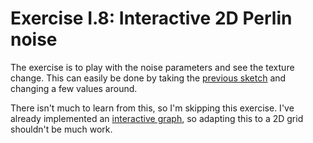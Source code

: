 # Exercise I.8: Interactive 2D Perlin noise

The exercise is to play with the noise parameters and see the texture change.
This can easily be done by taking the [previous sketch](../PerlinNoise2D) and
changing a few values around.

There isn't much to learn from this, so I'm skipping this exercise. I've already
implemented an [interactive graph](../PerlinNoiseGraph), so adapting this to a
2D grid shouldn't be much work.
